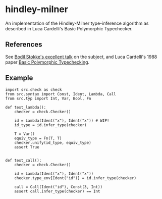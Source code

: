 # hindley-milner
An implementation of the Hindley-Milner type-inference algorithm as described in Luca Cardelli's Basic Polymorphic Typechecker.

## References
See [Bodil Stokke's excellent talk](https://www.youtube.com/watch?v=8coUL8G1lFA) on the subject, and Luca Cardelli's 1988 paper [Basic Polymorphic Typechecking](http://lucacardelli.name/Papers/BasicTypechecking.pdf).

## Example
```python3
import src.check as check
from src.syntax import Const, Ident, Lambda, Call
from src.typ import Int, Var, Bool, Fn

def test_lambda():
    checker = check.Checker()

    id = Lambda(Ident("x"), Ident("x")) # WIP!
    id_type = id.infer_type(checker)

    T = Var()
    equiv_type = Fn(T, T)
    checker.unify(id_type, equiv_type)
    assert True


def test_call():
    checker = check.Checker()

    id = Lambda(Ident("x"), Ident("x"))
    checker.type_env[Ident("id")] = id.infer_type(checker)

    call = Call(Ident("id"), Const(3, Int))
    assert call.infer_type(checker) == Int
```
